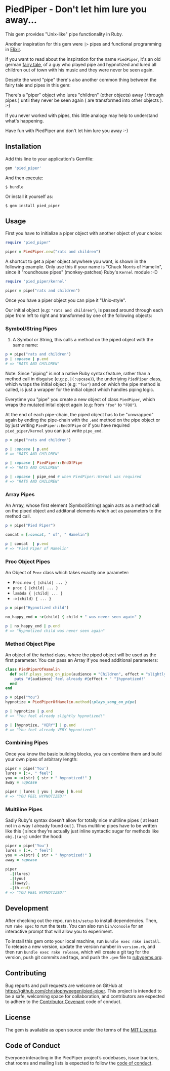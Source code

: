 # PiedPiper - Don't let him lure you away...

This gem provides "Unix-like" pipe functionality in Ruby.

Another inspiration for this gem were `|>` pipes and functional programming in [Elixir](https://elixir-lang.org).

If you want to read about the inspiration for the name `PiedPiper`, it's an old german [fairy tale](https://en.wikipedia.org/wiki/Pied_Piper_of_Hamelin), of a guy who played pipe and hypnotized and lured all children out of town with his music and they were never be seen again.

Despite the word "pipe" there's also another common thing between the fairy tale and pipes in this gem:

There's a "piper" object who lures "children" (other objects) away ( through pipes ) until they never be seen again ( are transformed into other objects ).  :-)

If you never worked with pipes, this little analogy may help to understand what's happening.

Have fun with PiedPiper and don't let him lure you away :-)

## Installation

Add this line to your application's Gemfile:

```ruby
gem 'pied_piper'
```

And then execute:

    $ bundle

Or install it yourself as:

    $ gem install pied_piper

## Usage

First you have to initialize a piper object with another object of your choice:

```ruby
require "pied_piper"

piper = PiedPiper.new("rats and children")
```

A shortcut to get a piper object anywhere you want, is shown in the following example. Only use this if your name is "Chuck Norris of Hamelin", since it "roundhouse pipes" (monkey-patches) Ruby's `Kernel` module :-D

```ruby
require 'pied_piper/kernel'

piper = pipe("rats and children")
```

Once you have a piper object you can pipe it "Unix-style".

Our initial object (e.g: `"rats and children"`), is passed around through each pipe from left to right and transformed by one of the following objects:

### Symbol/String Pipes

1. A Symbol or String, this calls a method on the piped object with the same name:

```ruby
p = pipe("rats and children")
p | :upcase | p.end
# => "RATS AND CHILDREN"
```

Note: Since "piping" is not a native Ruby syntax feature, rather than a method call in disguise (e.g: `p.|(:upcase)`), the underlying `PiedPiper` class, which wraps the initial object (e.g: `"foo"`) and on which the pipe method is called, is just a wrapper for the initial object which handles piping logic.

Everytime you "pipe" you create a new object of class `PiedPiper`, which wraps the mutated inital object again (e.g: from `"foo"` to `"FOO"`).

At the end of each pipe-chain, the piped object has to be "unwrapped" again by ending the pipe-chain with the `.end` method on the pipe object or by just writing `PiedPiper::EndOfPipe` or if you have required `pied_piper/kernel` you can just write `pipe_end`.

```ruby
p = pipe("rats and children")

p | :upcase | p.end
# => "RATS AND CHILDREN"

p | :upcase | PiedPiper::EndOfPipe
# => "RATS AND CHILDREN"

p | :upcase | pipe_end # when PiedPiper::Kernel was required
# => "RATS AND CHILDREN"
```

### Array Pipes

An Array, whose first element (Symbol/String) again acts as a method call on the piped object and additonal elements which act as parameters to the method call.

```ruby
p = pipe("Pied Piper")

concat = [:concat, " of", " Hamelin"]

p | concat  | p.end
# => "Pied Piper of Hamelin"
```

### Proc Object Pipes

An Object of `Proc` class which takes exactly one parameter:
- `Proc.new { |child| ... }`
- `proc { |child| ... }`
- `lambda { |child| ... }`
- `->(child) { ... }`

```ruby
p = pipe("Hypnotized child")

no_happy_end = ->(child) { child + " was never seen again" }

p | no_happy_end | p.end
# => "Hypnotized child was never seen again"
```

### Method Object Pipe

An object of the `Method` class, where the piped object will be used as the first parameter. You can pass an Array if you need additional parameters:

```ruby
class PiedPiperOfHamelin
  def self.plays_song_on_pipe(audience = "Children", effect = "slightly")
    puts "#{audience} feel already #{effect + " "}hypnotized!"
  end
end

p = pipe("You")
hypnotize = PiedPiperOfHamelin.method(:plays_song_on_pipe)

p | hypnotize | p.end
# => "You feel already slightly hypnotized!"

p | [hypnotize, "VERY"] | p.end
# => "You feel already VERY hypnotized!"
```

### Combining Pipes

Once you know the basic building blocks, you can combine them and build your own pipes of arbitrary length:

```ruby
piper = pipe('You')
lures = [:+, " feel"]
you = ->(str) { str + " hypnotized!" }
away = :upcase

piper | lures | you | away | h.end
# => "YOU FEEL HYPNOTIZED!"
```

### Multiline Pipes

Sadly Ruby's syntax doesn't allow for totally nice multiline pipes ( at least not in a way I already found out ). Thus multiline pipes have to be written like this ( since they're actually just inline syntactic sugar for methods like `obj.|(arg)` under the hood:

```ruby
piper = pipe('You')
lures = [:+, " feel"]
you = ->(str) { str + " hypnotized!" }
away = :upcase

piper
  .|(lures)
  .|(you)
  .|(away).
  .|(h.end)
# => "YOU FEEL HYPNOTIZED!"
```

## Development

After checking out the repo, run `bin/setup` to install dependencies. Then, run `rake spec` to run the tests. You can also run `bin/console` for an interactive prompt that will allow you to experiment.

To install this gem onto your local machine, run `bundle exec rake install`. To release a new version, update the version number in `version.rb`, and then run `bundle exec rake release`, which will create a git tag for the version, push git commits and tags, and push the `.gem` file to [rubygems.org](https://rubygems.org).

## Contributing

Bug reports and pull requests are welcome on GitHub at https://github.com/christophweegen/pied-piper. This project is intended to be a safe, welcoming space for collaboration, and contributors are expected to adhere to the [Contributor Covenant](http://contributor-covenant.org) code of conduct.

## License

The gem is available as open source under the terms of the [MIT License](https://opensource.org/licenses/MIT).

## Code of Conduct

Everyone interacting in the PiedPiper project’s codebases, issue trackers, chat rooms and mailing lists is expected to follow the [code of conduct](https://github.com/christophweegen/pied-piper/blob/master/CODE_OF_CONDUCT.md).
